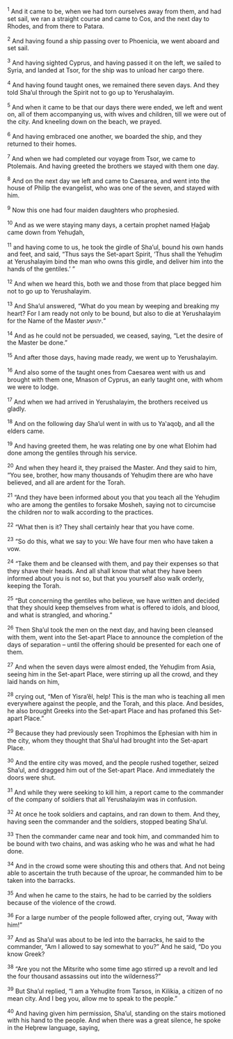 <sup>1</sup> And it came to be, when we had torn ourselves away from them, and had set sail, we ran a straight course and came to Cos, and the next day to Rhodes, and from there to Patara.

<sup>2</sup> And having found a ship passing over to Phoenicia, we went aboard and set sail.

<sup>3</sup> And having sighted Cyprus, and having passed it on the left, we sailed to Syria, and landed at Tsor, for the ship was to unload her cargo there.

<sup>4</sup> And having found taught ones, we remained there seven days. And they told Sha’ul through the Spirit not to go up to Yerushalayim.

<sup>5</sup> And when it came to be that our days there were ended, we left and went on, all of them accompanying us, with wives and children, till we were out of the city. And kneeling down on the beach, we prayed.

<sup>6</sup> And having embraced one another, we boarded the ship, and they returned to their homes.

<sup>7</sup> And when we had completed our voyage from Tsor, we came to Ptolemais. And having greeted the brothers we stayed with them one day.

<sup>8</sup> And on the next day we left and came to Caesarea, and went into the house of Philip the evangelist, who was one of the seven, and stayed with him.

<sup>9</sup> Now this one had four maiden daughters who prophesied.

<sup>10</sup> And as we were staying many days, a certain prophet named Ḥaḡaḇ came down from Yehuḏah,

<sup>11</sup> and having come to us, he took the girdle of Sha’ul, bound his own hands and feet, and said, “Thus says the Set-apart Spirit, ‘Thus shall the Yehuḏim at Yerushalayim bind the man who owns this girdle, and deliver him into the hands of the gentiles.’ ”

<sup>12</sup> And when we heard this, both we and those from that place begged him not to go up to Yerushalayim.

<sup>13</sup> And Sha’ul answered, “What do you mean by weeping and breaking my heart? For I am ready not only to be bound, but also to die at Yerushalayim for the Name of the Master יהושע.”

<sup>14</sup> And as he could not be persuaded, we ceased, saying, “Let the desire of the Master be done.”

<sup>15</sup> And after those days, having made ready, we went up to Yerushalayim.

<sup>16</sup> And also some of the taught ones from Caesarea went with us and brought with them one, Mnason of Cyprus, an early taught one, with whom we were to lodge.

<sup>17</sup> And when we had arrived in Yerushalayim, the brothers received us gladly.

<sup>18</sup> And on the following day Sha’ul went in with us to Ya‛aqoḇ, and all the elders came.

<sup>19</sup> And having greeted them, he was relating one by one what Elohim had done among the gentiles through his service.

<sup>20</sup> And when they heard it, they praised the Master. And they said to him, “You see, brother, how many thousands of Yehuḏim there are who have believed, and all are ardent for the Torah.

<sup>21</sup> “And they have been informed about you that you teach all the Yehuḏim who are among the gentiles to forsake Mosheh, saying not to circumcise the children nor to walk according to the practices.

<sup>22</sup> “What then is it? They shall certainly hear that you have come.

<sup>23</sup> “So do this, what we say to you: We have four men who have taken a vow.

<sup>24</sup> “Take them and be cleansed with them, and pay their expenses so that they shave their heads. And all shall know that what they have been informed about you is not so, but that you yourself also walk orderly, keeping the Torah.

<sup>25</sup> “But concerning the gentiles who believe, we have written and decided that they should keep themselves from what is offered to idols, and blood, and what is strangled, and whoring.”

<sup>26</sup> Then Sha’ul took the men on the next day, and having been cleansed with them, went into the Set-apart Place to announce the completion of the days of separation – until the offering should be presented for each one of them.

<sup>27</sup> And when the seven days were almost ended, the Yehuḏim from Asia, seeing him in the Set-apart Place, were stirring up all the crowd, and they laid hands on him,

<sup>28</sup> crying out, “Men of Yisra’ĕl, help! This is the man who is teaching all men everywhere against the people, and the Torah, and this place. And besides, he also brought Greeks into the Set-apart Place and has profaned this Set-apart Place.”

<sup>29</sup> Because they had previously seen Trophimos the Ephesian with him in the city, whom they thought that Sha’ul had brought into the Set-apart Place.

<sup>30</sup> And the entire city was moved, and the people rushed together, seized Sha’ul, and dragged him out of the Set-apart Place. And immediately the doors were shut.

<sup>31</sup> And while they were seeking to kill him, a report came to the commander of the company of soldiers that all Yerushalayim was in confusion.

<sup>32</sup> At once he took soldiers and captains, and ran down to them. And they, having seen the commander and the soldiers, stopped beating Sha’ul.

<sup>33</sup> Then the commander came near and took him, and commanded him to be bound with two chains, and was asking who he was and what he had done.

<sup>34</sup> And in the crowd some were shouting this and others that. And not being able to ascertain the truth because of the uproar, he commanded him to be taken into the barracks.

<sup>35</sup> And when he came to the stairs, he had to be carried by the soldiers because of the violence of the crowd.

<sup>36</sup> For a large number of the people followed after, crying out, “Away with him!”

<sup>37</sup> And as Sha’ul was about to be led into the barracks, he said to the commander, “Am I allowed to say somewhat to you?” And he said, “Do you know Greek?

<sup>38</sup> “Are you not the Mitsrite who some time ago stirred up a revolt and led the four thousand assassins out into the wilderness?”

<sup>39</sup> But Sha’ul replied, “I am a Yehuḏite from Tarsos, in Kilikia, a citizen of no mean city. And I beg you, allow me to speak to the people.”

<sup>40</sup> And having given him permission, Sha’ul, standing on the stairs motioned with his hand to the people. And when there was a great silence, he spoke in the Heḇrew language, saying,

